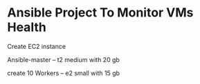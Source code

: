 #  Ansible Project To Monitor VMs Health
<p>
Create EC2 instance 
  
Ansible-master – t2 medium with 20 gb

create 10 Workers – e2 small with 15 gb
</p>
